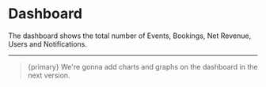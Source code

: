 # Dashboard

The dashboard shows the total number of Events, Bookings, Net Revenue, Users and Notifications.

---

> {primary} We're gonna add charts and graphs on the dashboard in the next version.


